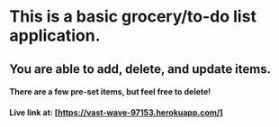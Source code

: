 # This is a basic grocery/to-do list application.

## You are able to add, delete, and update items.

#### There are a few pre-set items, but feel free to delete!

#### Live link at: [https://vast-wave-97153.herokuapp.com/]
